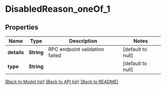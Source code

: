 # DisabledReason_oneOf_1
## Properties

| Name | Type | Description | Notes |
|------------ | ------------- | ------------- | -------------|
| **details** | **String** | RPC endpoint validation failed | [default to null] |
| **type** | **String** |  | [default to null] |

[[Back to Model list]](../README.md#documentation-for-models) [[Back to API list]](../README.md#documentation-for-api-endpoints) [[Back to README]](../README.md)

